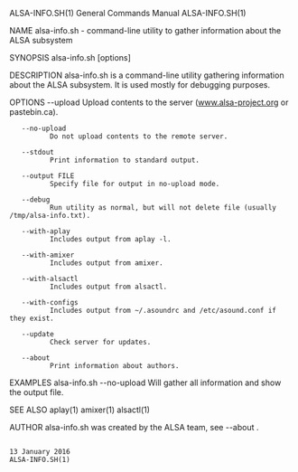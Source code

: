ALSA-INFO.SH(1)                                                                            General Commands Manual                                                                            ALSA-INFO.SH(1)



NAME
       alsa-info.sh - command-line utility to gather information about the ALSA subsystem

SYNOPSIS
       alsa-info.sh [options]


DESCRIPTION
       alsa-info.sh is a command-line utility gathering information about the ALSA subsystem. It is used mostly for debugging purposes.


OPTIONS
       --upload
              Upload contents to the server (www.alsa-project.org or pastebin.ca).

       --no-upload
              Do not upload contents to the remote server.

       --stdout
              Print information to standard output.

       --output FILE
              Specify file for output in no-upload mode.

       --debug
              Run utility as normal, but will not delete file (usually /tmp/alsa-info.txt).

       --with-aplay
              Includes output from aplay -l.

       --with-amixer
              Includes output from amixer.

       --with-alsactl
              Includes output from alsactl.

       --with-configs
              Includes output from ~/.asoundrc and /etc/asound.conf if they exist.

       --update
              Check server for updates.

       --about
              Print information about authors.


EXAMPLES
       alsa-info.sh --no-upload
              Will gather all information and show the output file.


SEE ALSO
        aplay(1) amixer(1) alsactl(1)


AUTHOR
       alsa-info.sh was created by the ALSA team, see --about .



                                                                                               13 January 2016                                                                                ALSA-INFO.SH(1)
